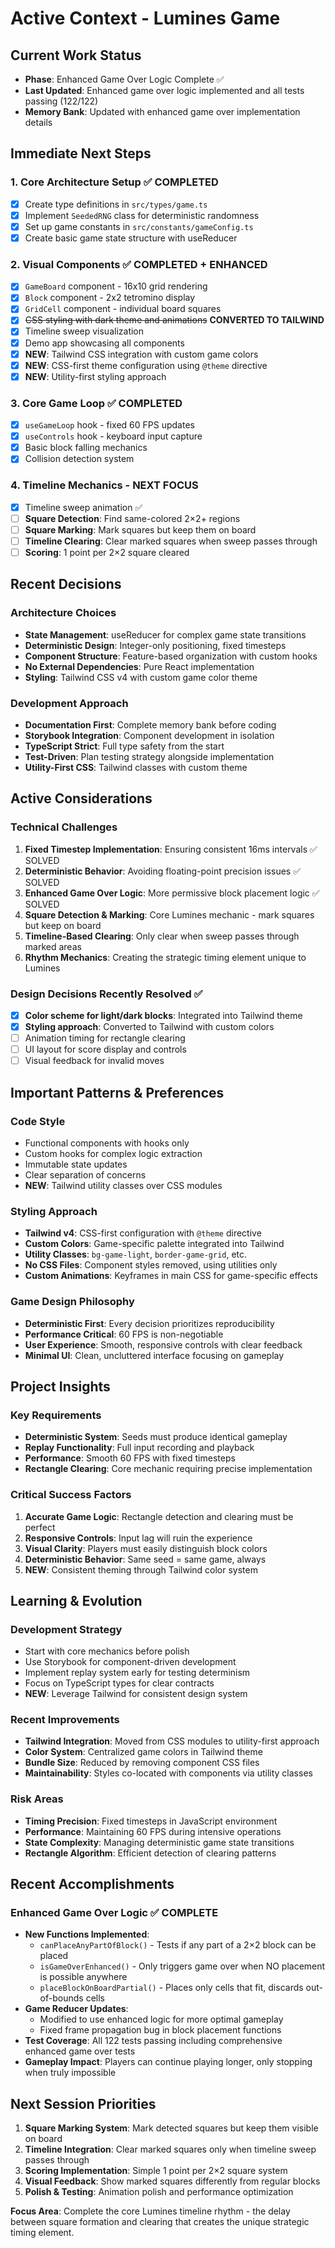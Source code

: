 # Active Context - Lumines Game

## Current Work Status

- **Phase**: Enhanced Game Over Logic Complete ✅
- **Last Updated**: Enhanced game over logic implemented and all tests passing (122/122)
- **Memory Bank**: Updated with enhanced game over implementation details

## Immediate Next Steps

### 1. Core Architecture Setup ✅ COMPLETED

- [x] Create type definitions in `src/types/game.ts`
- [x] Implement `SeededRNG` class for deterministic randomness
- [x] Set up game constants in `src/constants/gameConfig.ts`
- [x] Create basic game state structure with useReducer

### 2. Visual Components ✅ COMPLETED + ENHANCED

- [x] `GameBoard` component - 16x10 grid rendering
- [x] `Block` component - 2x2 tetromino display
- [x] `GridCell` component - individual board squares
- [x] ~~CSS styling with dark theme and animations~~ **CONVERTED TO TAILWIND**
- [x] Timeline sweep visualization
- [x] Demo app showcasing all components
- [x] **NEW**: Tailwind CSS integration with custom game colors
- [x] **NEW**: CSS-first theme configuration using `@theme` directive
- [x] **NEW**: Utility-first styling approach

### 3. Core Game Loop ✅ COMPLETED

- [x] `useGameLoop` hook - fixed 60 FPS updates
- [x] `useControls` hook - keyboard input capture
- [x] Basic block falling mechanics
- [x] Collision detection system

### 4. Timeline Mechanics - NEXT FOCUS

- [x] Timeline sweep animation ✅
- [ ] **Square Detection**: Find same-colored 2×2+ regions
- [ ] **Square Marking**: Mark squares but keep them on board
- [ ] **Timeline Clearing**: Clear marked squares when sweep passes through
- [ ] **Scoring**: 1 point per 2×2 square cleared

## Recent Decisions

### Architecture Choices

- **State Management**: useReducer for complex game state transitions
- **Deterministic Design**: Integer-only positioning, fixed timesteps
- **Component Structure**: Feature-based organization with custom hooks
- **No External Dependencies**: Pure React implementation
- **Styling**: Tailwind CSS v4 with custom game color theme

### Development Approach

- **Documentation First**: Complete memory bank before coding
- **Storybook Integration**: Component development in isolation
- **TypeScript Strict**: Full type safety from the start
- **Test-Driven**: Plan testing strategy alongside implementation
- **Utility-First CSS**: Tailwind classes with custom theme

## Active Considerations

### Technical Challenges

1. **Fixed Timestep Implementation**: Ensuring consistent 16ms intervals ✅ SOLVED
2. **Deterministic Behavior**: Avoiding floating-point precision issues ✅ SOLVED  
3. **Enhanced Game Over Logic**: More permissive block placement logic ✅ SOLVED
4. **Square Detection & Marking**: Core Lumines mechanic - mark squares but keep on board
5. **Timeline-Based Clearing**: Only clear when sweep passes through marked areas
6. **Rhythm Mechanics**: Creating the strategic timing element unique to Lumines

### Design Decisions Recently Resolved ✅

- [x] **Color scheme for light/dark blocks**: Integrated into Tailwind theme
- [x] **Styling approach**: Converted to Tailwind with custom colors
- [ ] Animation timing for rectangle clearing
- [ ] UI layout for score display and controls
- [ ] Visual feedback for invalid moves

## Important Patterns & Preferences

### Code Style

- Functional components with hooks only
- Custom hooks for complex logic extraction
- Immutable state updates
- Clear separation of concerns
- **NEW**: Tailwind utility classes over CSS modules

### Styling Approach

- **Tailwind v4**: CSS-first configuration with `@theme` directive
- **Custom Colors**: Game-specific palette integrated into Tailwind
- **Utility Classes**: `bg-game-light`, `border-game-grid`, etc.
- **No CSS Files**: Component styles removed, using utilities only
- **Custom Animations**: Keyframes in main CSS for game-specific effects

### Game Design Philosophy

- **Deterministic First**: Every decision prioritizes reproducibility
- **Performance Critical**: 60 FPS is non-negotiable
- **User Experience**: Smooth, responsive controls with clear feedback
- **Minimal UI**: Clean, uncluttered interface focusing on gameplay

## Project Insights

### Key Requirements

- **Deterministic System**: Seeds must produce identical gameplay
- **Replay Functionality**: Full input recording and playback
- **Performance**: Smooth 60 FPS with fixed timesteps
- **Rectangle Clearing**: Core mechanic requiring precise implementation

### Critical Success Factors

1. **Accurate Game Logic**: Rectangle detection and clearing must be perfect
2. **Responsive Controls**: Input lag will ruin the experience
3. **Visual Clarity**: Players must easily distinguish block colors
4. **Deterministic Behavior**: Same seed = same game, always
5. **NEW**: Consistent theming through Tailwind color system

## Learning & Evolution

### Development Strategy

- Start with core mechanics before polish
- Use Storybook for component-driven development
- Implement replay system early for testing determinism
- Focus on TypeScript types for clear contracts
- **NEW**: Leverage Tailwind for consistent design system

### Recent Improvements

- **Tailwind Integration**: Moved from CSS modules to utility-first approach
- **Color System**: Centralized game colors in Tailwind theme
- **Bundle Size**: Reduced by removing component CSS files
- **Maintainability**: Styles co-located with components via utility classes

### Risk Areas

- **Timing Precision**: Fixed timesteps in JavaScript environment
- **Performance**: Maintaining 60 FPS during intensive operations
- **State Complexity**: Managing deterministic game state transitions
- **Rectangle Algorithm**: Efficient detection of clearing patterns

## Recent Accomplishments

### Enhanced Game Over Logic ✅ COMPLETE

- **New Functions Implemented**: 
  - `canPlaceAnyPartOfBlock()` - Tests if any part of a 2×2 block can be placed
  - `isGameOverEnhanced()` - Only triggers game over when NO placement is possible anywhere
  - `placeBlockOnBoardPartial()` - Places only cells that fit, discards out-of-bounds cells
- **Game Reducer Updates**: 
  - Modified to use enhanced logic for more optimal gameplay
  - Fixed frame propagation bug in block placement functions
- **Test Coverage**: All 122 tests passing including comprehensive enhanced game over tests
- **Gameplay Impact**: Players can continue playing longer, only stopping when truly impossible

## Next Session Priorities

1. **Square Marking System**: Mark detected squares but keep them visible on board
2. **Timeline Integration**: Clear marked squares only when timeline sweep passes through
3. **Scoring Implementation**: Simple 1 point per 2×2 square system
4. **Visual Feedback**: Show marked squares differently from regular blocks
5. **Polish & Testing**: Animation polish and performance optimization

**Focus Area**: Complete the core Lumines timeline rhythm - the delay between square formation and clearing that creates the unique strategic timing element.
